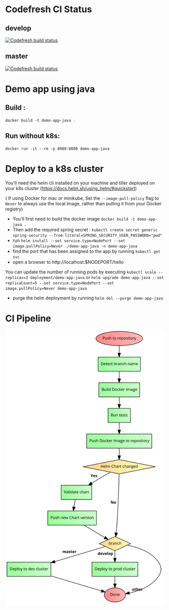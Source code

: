 # Codefresh CI Status 
## develop
[![Codefresh build status]( https://g.codefresh.io/api/badges/pipeline/maximede/uw-it-container-disco%2Fdemo-app-java%2Fdemo-app-java?branch=develop&key=eyJhbGciOiJIUzI1NiJ9.NWFlMWZjZTZmZGU0ODMwMDAxNzdiODlh.hfwPGkMx_oRvQfAtMboPqY3qXL38hCNl1OsWxd70BPY&type=cf-1)]( https://g.codefresh.io/repositories/uw-it-container-disco/demo-app-java/builds?filter=trigger:build;branch:develop;service:5afb659ee710ce0001057d6d~demo-app-java)

## master
[![Codefresh build status]( https://g.codefresh.io/api/badges/pipeline/maximede/uw-it-container-disco%2Fdemo-app-java%2Fdemo-app-java?branch=master&key=eyJhbGciOiJIUzI1NiJ9.NWFlMWZjZTZmZGU0ODMwMDAxNzdiODlh.hfwPGkMx_oRvQfAtMboPqY3qXL38hCNl1OsWxd70BPY&type=cf-1)]( https://g.codefresh.io/repositories/uw-it-container-disco/demo-app-java/builds?filter=trigger:build;branch:master;service:5afb659ee710ce0001057d6d~demo-app-java)

# Demo app using java


## Build : 
`docker build -t demo-app-java .`


## Run without k8s:
`docker run -it --rm -p 8080:8080 demo-app-java`

# Deploy to a k8s cluster

You'll need the helm cli installed on your machine and tiller deployed on your k8s cluster (https://docs.helm.sh/using_helm/#quickstart)

( If using Docker for mac or minikube, Set the `--image-pull-policy` flag to `Never` to always use the local image, rather than pulling it from your Docker registry)

* You'll first need to build the docker image `docker build -t demo-app-java .`
* Then add the required spring secret : `kubectl create secret generic spring-security --from-literal=SPRING_SECURITY_USER_PASSWORD="pwd" `
* run `helm install --set service.type=NodePort --set image.pullPolicy=Never ./demo-app-java -n demo-app-java`
* find the port that has been assigned to the app by running `kubectl get svc`
* open a browser to http://localhost:$NODEPORT/hello

You can update the number of running pods by executing `kubectl scale --replicas=3 deployment/demo-app-java` or `helm upgrade demo-app-java --set replicaCount=5 --set service.type=NodePort --set image.pullPolicy=Never demo-app-java`

* purge the helm deployment by running `helm del --purge demo-app-java`

# CI Pipeline

![Pipeline flowchart](/docs/ci_pipeline_flowchart.png)

